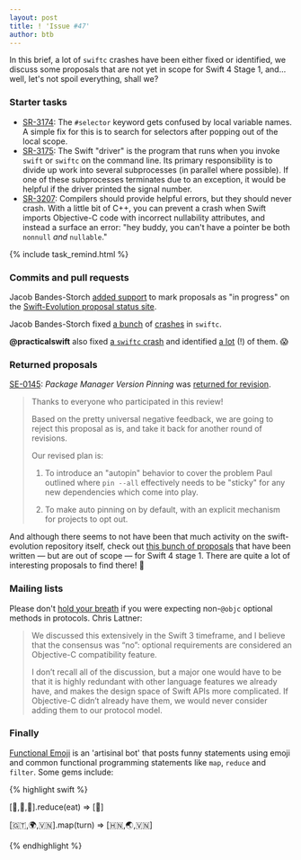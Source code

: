 ```yaml
---
layout: post
title: ! 'Issue #47'
author: btb
---
```


In this brief, a lot of `swiftc` crashes have been either fixed or identified, we discuss some proposals that are not yet in scope for Swift 4 Stage 1, and... well, let's not spoil everything, shall we?

<!--excerpt-->

### Starter tasks

- [SR-3174](https://bugs.swift.org/browse/SR-3174): The `#selector` keyword gets confused by local variable names. A simple fix for this is to search for selectors after popping out of the local scope.
- [SR-3175](https://bugs.swift.org/browse/SR-3175): The Swift "driver" is the program that runs when you invoke `swift` or `swiftc` on the command line. Its primary responsibility is to divide up work into several subprocesses (in parallel where possible). If one of these subprocesses terminates due to an exception, it would be helpful if the driver printed the signal number.
- [SR-3207](https://bugs.swift.org/browse/SR-3207): Compilers should provide helpful errors, but they should never crash. With a little bit of C++, you can prevent a crash when Swift imports Objective-C code with incorrect nullability attributes, and instead a surface an error: "hey buddy, you can't have a pointer be both `nonnull` *and* `nullable`."

{% include task_remind.html %}

### Commits and pull requests

Jacob Bandes-Storch [added support](https://github.com/apple/swift-evolution/pull/558) to mark proposals as "in progress" on the [Swift-Evolution proposal status site](http://apple.github.io/swift-evolution/).

Jacob Bandes-Storch fixed [a bunch](https://github.com/apple/swift/pull/5763) of [crashes](https://github.com/apple/swift/pull/5751) in `swiftc`.

**@practicalswift** also fixed [a `swiftc` crash](https://github.com/apple/swift/pull/5760) and identified [a lot](https://github.com/apple/swift/pulls?utf8=✓&q=is%3Apr%20is%3Aclosed%20is%3Amerged%20author%3Apracticalswift%20swiftc%20) (!) of them. 😱

### Returned proposals

[SE-0145](https://github.com/apple/swift-evolution/blob/master/proposals/0145-package-manager-version-pinning.md): *Package Manager Version Pinning* was [returned for revision](https://lists.swift.org/pipermail/swift-evolution/Week-of-Mon-20161107/028758.html).

> Thanks to everyone who participated in this review!
> 
> Based on the pretty universal negative feedback, we are going to reject this proposal as is, and take it back for another round of revisions.
> 
> Our revised plan is:
>
> 1. To introduce an "autopin" behavior to cover the problem Paul outlined where `pin --all` effectively needs to be "sticky" for any new dependencies which come into play.
>
> 2. To make auto pinning on by default, with an explicit mechanism for projects to opt out.

And although there seems to not have been that much activity on the swift-evolution repository itself, check out [this bunch of proposals](https://github.com/apple/swift-evolution/pulls?q=is%3Apr+is%3Aopen+label%3A%22out+of+scope+for+current+release%22) that have been written &mdash; but are out of scope &mdash; for Swift 4 stage 1. There are quite a lot of interesting proposals to find there! 👏

### Mailing lists

Please don't [hold your breath](https://lists.swift.org/pipermail/swift-evolution/Week-of-Mon-20161114/028857.html) if you were expecting non-`@objc` optional methods in protocols. Chris Lattner:

> We discussed this extensively in the Swift 3 timeframe, and I believe that the consensus was “no”: optional requirements are considered an Objective-C compatibility feature.
> 
> I don’t recall all of the discussion, but a major one would have to be that it is highly redundant with other language features we already have, and makes the design space of Swift APIs more complicated. If Objective-C didn’t already have them, we would never consider adding them to our protocol model.

### Finally

[Functional Emoji](https://twitter.com/functionalemoji) is an 'artisinal bot' that posts funny statements using emoji and common functional programming statements like `map`, `reduce` and `filter`. Some gems include:

{% highlight swift %}

[🍻,🍈,🍯].reduce(eat) => [💩]

[🇬🇹,🌍,🇻🇳].map(turn) => [🇭🇳,🌏,🇻🇳]

{% endhighlight %}
